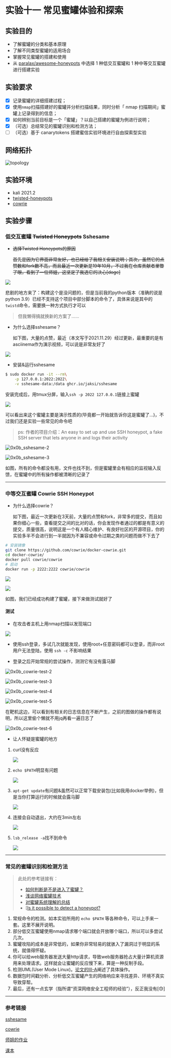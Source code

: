 # 实验十一 常见蜜罐体验和探索

## 实验目的

- 了解蜜罐的分类和基本原理
- 了解不同类型蜜罐的适用场合
- 掌握常见蜜罐的搭建和使用
- 从 [paralax/awesome-honeypots](https://github.com/paralax/awesome-honeypots) 中选择 1 种低交互蜜罐和 1 种中等交互蜜罐进行搭建实验

## 实验要求

- [x] 记录蜜罐的详细搭建过程；
- [x] 使用`nmap`扫描搭建好的蜜罐并分析扫描结果，同时分析「 nmap 扫描期间」蜜罐上记录得到的信息；
- [x] 如何辨别当前目标是一个「蜜罐」？以自己搭建的蜜罐为例进行说明；
- [x] （可选）总结常见的蜜罐识别和检测方法；
- [ ] （可选）基于 canarytokens 搭建蜜信实验环境进行自由探索型实验

## 网络拓扑

![topology](/img/0x0b_topology.png)

## 实验环境

- kali 2021.2
- [twisted-honeypots](https://github.com/lanjelot/twisted-honeypots)
- [cowrie](https://github.com/cowrie/cowrie)

## 实验步骤

### 低交互蜜罐 ~~Twisted Honeypots~~ Sshesame

- ~~选择Twisted Honeypots的原因~~

  ~~首先是因为它界面非常友好，也已经给了我相关安装说明；其次，虽然它的点赞数和fork数不高，而且最近一次更新是19年10月，不过我在仓库贡献者里瞥了眼，看到了一位师姐，这坚定了我选它的决心[doge]~~

![](/img/0x0b_reasons-1.png)

悲剧的地方来了：构建这个是没问题的，但是当前我的python版本（准确的说是python 3.9）已经不支持这个项目中部分脚本的命令了，具体来说是其中的`twistd`命令，需要换一种方式执行才可以

> 但我懒得搞就换新的方案了……

- 为什么选择sshesame？

	如下图，大量的点赞，最近（本文写于2021.11.29）经过更新，最重要的是有asciinema作为演示视频，可以说是非常友好了

![](/img/0x0b_reasons-2.png)

- 安装&运行sshesame

```bash
$ sudo docker run -it --rm\
    -p 127.0.0.1:2022:2022\
    -v sshesame-data:/data ghcr.io/jaksi/sshesame
```

安装完成后，用tmux分屏，输入`ssh -p 2022 127.0.0.1`链接上蜜罐

![](/img/0x0b_sshesame-1.png)

可以看出来这个蜜罐主要是演示性质的(毕竟都一开始就告诉你这是蜜罐了…)，不过我们还是实验一些常见的命令吧

> ps: 作者的项目介绍：An easy to set up and use SSH honeypot, a fake SSH server that lets anyone in and logs their activity

![0x0b_sshesame-2](/img/0x0b_sshesame-2.png)

![0x0b_sshesame-3](/img/0x0b_sshesame-3.png)

如图，所有的命令都没有用，文件也找不到，但是蜜罐里会有相应的监视输入反馈，在蜜罐中的所有操作都被清晰的记录了

---

### 中等交互蜜罐 Cowrie SSH Honeypot

- 为什么选择cowrie？

  如下图，最近一次更新在3天前，大量的点赞和fork，非常多的提交，而且如果你细心一些，查看提交之间的比对的话，你会发现作者通过的都是有意义的提交，质量很高，说明这是一个有人精心维护、有良好社区的开源项目，你的实验多半不会进行到一半就因为不兼容或命令过期之类的问题而做不下去了

```bash
# 安装镜像
git clone https://github.com/cowrie/docker-cowrie.git
cd docker-cowrie/   
docker pull cowrie/cowrie
# 启动
docker run -p 2222:2222 cowrie/cowrie
```

![](/img/0x0b_cowrie-1.png)

![](/img/0x0b_cowrie-2.png)

如图，我们已经成功构建了蜜罐，接下来做测试就好了

#### 测试

- 在攻击者主机上用nmap扫描以发现端口

![](/img/0x0b_cowrie-test-1.png)

- 使用ssh登录，多试几次就能发现，使用root+任意密码都可以登录，而非root用户无法登陆，使用 `ssh -c` 不影响结果

- 登录之后开始常规的尝试操作，测测它有没有露马脚

![0x0b_cowrie-test-2](/img/0x0b_cowrie-test-2.png)

![0x0b_cowrie-test-3](/img/0x0b_cowrie-test-3.png)

![0x0b_cowrie-test-4](/img/0x0b_cowrie-test-4.png)

![0x0b_cowrie-test-5](/img/0x0b_cowrie-test-5.png)

在靶机这边，可以看到有相关的日志信息在不断产生，之前的图做的操作都有说明，所以这里偷个懒就不用jq再看一遍日志了

![0x0b_cowrie-test-6](/img/0x0b_cowrie-test-6.png)

- 让人怀疑是蜜罐的地方

1. curl没有反应

   ![](/img/0x0b_cowrie-doubt-1.png)

2. `echo $PATH`明显有问题

   ![](/img/0x0b_cowrie-doubt-2.png)

3. `apt-get update`有问题&虽然可以正常下载安装包(比如我用docker举例)，但是当你打算运行的时候就会露马脚

   ![](/img/0x0b_cowrie-doubt-3.png)

4. 连接会自动退出，大约在3min左右

   ![](/img/0x0b_cowrie-doubt-4.png)

5. `lsb_release -a`找不到命令

   ![](/img/0x0b_cowrie-doubt-5.png)

---

### 常见的蜜罐识别和检测方法

> 此处的参考链接有：
>
> - [如何判断是不是进入了蜜罐？](https://www.zhihu.com/question/31213254)
>- [浅谈网络蜜罐技术](https://zhuanlan.zhihu.com/p/144058033)
> - [对蜜罐系统理解的总结](https://blog.csdn.net/a821478424/article/details/50393429)
> - [[Is it possible to detect a honeypot?](https://security.stackexchange.com/questions/90642/is-it-possible-to-detect-a-honeypot)

1. 常规命令的检测。如本实验所用的 `echo $PATH` 等各种命令，可以上手来一套。这里不展开说明。
2. 部分低交互蜜罐使用nmap请求哪个端口就会开放哪个端口，所以可以多尝试几次。
3. 蜜罐攻陷的成本是非常低的，如果你非常轻易的就骇入了漏洞过于明显的系统，就值得怀疑。
4. 你可以给web服务器发送大量http请求，导致web服务器抢占大量计算机资源用来处理请求。这样就会让蜜罐的反应慢下来，算是一种反制手段。
5. 检测UML(User Mode Linux)。[论文的III-A](https://www.ei.ruhr-uni-bochum.de/media/emma/veroeffentlichungen/2012/08/07/Honeypots-IEEE05.pdf)阐述了具体操作。
6. 数据包时间戳分析、分析低交互蜜罐产生的网络响应来寻找差异、环境不真实导致穿帮。
7. 最后，还有一点玄学（指所谓“资深网络安全工程师的经验”），反正我没有[😓]

---

### 参考链接

[sshesame](https://github.com/jaksi/sshesame)

[cowrie](https://github.com/cowrie/cowrie)

[师姐的作业](https://github.com/CUCCS/2020-ns-public-LyuLumos/tree/ch0x0B/ch0x0B)

[课本](https://c4pr1c3.gitee.io/cuc-ns/chap0x11/main.html)